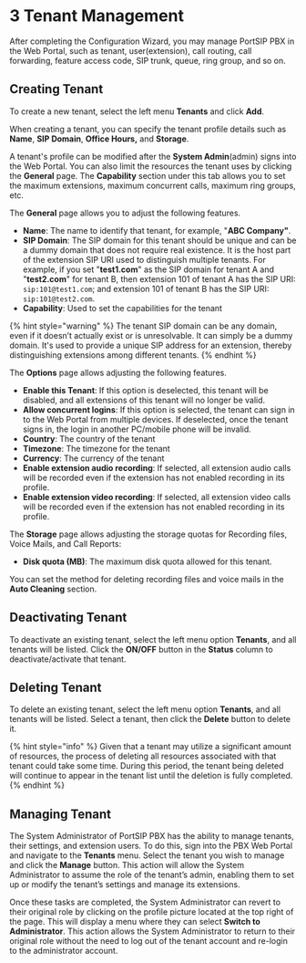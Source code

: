 # 3 Tenant Management

After completing the Configuration Wizard, you may manage PortSIP PBX in the Web Portal, such as tenant, user(extension), call routing, call forwarding, feature access code, SIP trunk, queue, ring group, and so on.

## Creating Tenant

To create a new tenant, select the left menu **Tenants** and click **Add**.

When creating a tenant, you can specify the tenant profile details such as **Name**, **SIP Domain**, **Office Hours,** and **Storage**.&#x20;

A tenant's profile can be modified after the **System Admin**(admin) signs into the Web Portal. You can also limit the resources the tenant uses by clicking the **General** page. The **Capability** section under this tab allows you to set the maximum extensions, maximum concurrent calls, maximum ring groups, etc.

The **General** page allows you to adjust the following features.

* **Name**: The name to identify that tenant, for example, "**ABC Company"**.
* **SIP Domain**: The SIP domain for this tenant should be unique and can be a dummy domain that does not require real existence. It is the host part of the extension SIP URI used to distinguish multiple tenants. For example, if you set "**test1.com**" as the SIP domain for tenant A and "**test2.com**" for tenant B, then extension 101 of tenant A has the SIP URI: `sip:101@test1.com`; and extension 101 of tenant B has the SIP URI: `sip:101@test2.com`.
* **Capability**: Used to set the capabilities for the tenant

{% hint style="warning" %}
The tenant SIP domain can be any domain, even if it doesn’t actually exist or is unresolvable. It can simply be a dummy domain. It's used to provide a unique SIP address for an extension, thereby distinguishing extensions among different tenants.
{% endhint %}

The **Options** page allows adjusting the following features.

* **Enable this Tenant**: If this option is deselected, this tenant will be disabled, and all extensions of this tenant will no longer be valid.
* **Allow concurrent logins**: If this option is selected, the tenant can sign in to the Web Portal from multiple devices. If deselected, once the tenant signs in, the login in another PC/mobile phone will be invalid.
* **Country**: The country of the tenant
* **Timezone**: The timezone for the tenant
* **Currency**: The currency of the tenant
* **Enable extension audio recording**: If selected, all extension audio calls will be recorded even if the extension has not enabled recording in its profile.
* **Enable extension video recording**: If selected, all extension video calls will be recorded even if the extension has not enabled recording in its profile.

The **Storage** page allows adjusting the storage quotas for Recording files, Voice Mails, and Call Reports:

* **Disk quota (MB)**: The maximum disk quota allowed for this tenant.

You can set the method for deleting recording files and voice mails in the **Auto Cleaning** section.

## Deactivating Tenant

To deactivate an existing tenant, select the left menu option **Tenants**, and all tenants will be listed. Click the **ON/OFF** button in the **Status** column to deactivate/activate that tenant.

## Deleting Tenant

To delete an existing tenant, select the left menu option **Tenants**, and all tenants will be listed. Select a tenant, then click the **Delete** button to delete it.

{% hint style="info" %}
Given that a tenant may utilize a significant amount of resources, the process of deleting all resources associated with that tenant could take some time. During this period, the tenant being deleted will continue to appear in the tenant list until the deletion is fully completed.
{% endhint %}

## Managing Tenant

The System Administrator of PortSIP PBX has the ability to manage tenants, their settings, and extension users. To do this, sign into the PBX Web Portal and navigate to the **Tenants** menu. Select the tenant you wish to manage and click the **Manage** button. This action will allow the System Administrator to assume the role of the tenant’s admin, enabling them to set up or modify the tenant’s settings and manage its extensions.

Once these tasks are completed, the System Administrator can revert to their original role by clicking on the profile picture located at the top right of the page. This will display a menu where they can select **Switch to Administrator**. This action allows the System Administrator to return to their original role without the need to log out of the tenant account and re-login to the administrator account.
